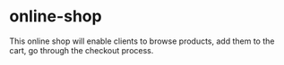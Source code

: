# online-shop
This online shop will enable clients to browse products, add them to the cart, go through the checkout process.
